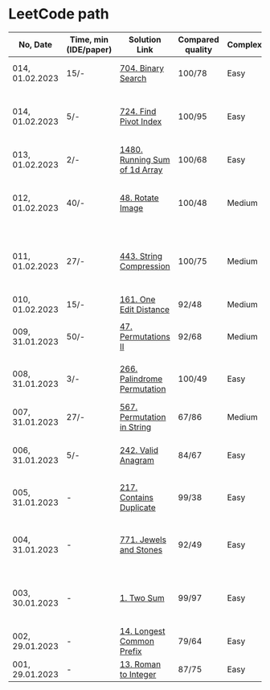 # LeetCode path

| No, Date        | Time, min (IDE/paper) | Solution Link                                                | Compared quality | Complexity | Lessons Learned                                              |
| --------------- | --------------------- | ------------------------------------------------------------ | ---------------- | ---------- | ------------------------------------------------------------ |
| 014, 01.02.2023 | 15/-                  | [704. Binary Search](https://leetcode.com/problems/binary-search/submissions/889503250/) | 100/78           | Easy       | Be careful with corner cases.                                |
| 014, 01.02.2023 | 5/-                   | [724. Find Pivot Index](https://leetcode.com/problems/find-pivot-index/submissions/889075611) | 100/95           | Easy       | Dont forget corner cases! Zero index for pivot is possible.  |
| 013, 01.02.2023 | 2/-                   | [1480. Running Sum of 1d Array](https://leetcode.com/problems/running-sum-of-1d-array/submissions/889072544/) | 100/68           | Easy       | I can type fast                                              |
| 012, 01.02.2023 | 40/-                  | [48. Rotate Image](https://leetcode.com/problems/rotate-image/submissions/889068945/) | 100/48           | Medium     | Always draw complex index permutations -_-                   |
| 011, 01.02.2023 | 27/-                  | [443. String Compression](https://leetcode.com/problems/string-compression/submissions/889050972/) | 100/75           | Medium     | Insert number into char array (shifting by each digit from left to right) |
| 010, 01.02.2023 | 15/-                  | [161. One Edit Distance](https://leetcode.com/problems/one-edit-distance/submissions/889037493/) | 92/48            | Medium     | Two pointers                                                 |
| 009, 31.01.2023 | 50/-                  | [47. Permutations II](https://leetcode.com/problems/permutations/submissions/888959648/) | 92/68            | Medium     | Backtracking and `int[]` to `List<Integer>` conversion       |
| 008, 31.01.2023 | 3/-                   | [266. Palindrome Permutation](https://leetcode.com/problems/palindrome-permutation/submissions/888788863/) | 100/49           | Easy       | Repeated to use char array as lookup map                     |
| 007, 31.01.2023 | 27/-                  | [567. Permutation in String](https://leetcode.com/problems/permutation-in-string/submissions/888745153/) | 67/86            | Medium     | Improved Sliding Window                                      |
| 006, 31.01.2023 | 5/-                   | [242. Valid Anagram](https://leetcode.com/problems/valid-anagram/submissions/888707117/) | 84/67            | Easy       | Use int array as hashmap for letters (ASCII-only)            |
| 005, 31.01.2023 | -                     | [217. Contains Duplicate](https://leetcode.com/problems/contains-duplicate/submissions/888667646/) | 99/38            | Easy       | Bubble sorting with comparison. `Arrays.sort()`              |
| 004, 31.01.2023 | -                     | [771. Jewels and Stones](https://leetcode.com/problems/jewels-and-stones/submissions/888229645/) | 92/49            | Easy       | Use hashmap to speedup search in unsorted array              |
| 003, 30.01.2023 | -                     | [1. Two Sum](https://leetcode.com/problems/two-sum/submissions/888211346/) | 99/97            | Easy       | Use hashmap to speedup search in unsorted array              |
| 002, 29.01.2023 | -                     | [14. Longest Common Prefix](https://leetcode.com/problems/longest-common-prefix/submissions/887403999/) | 79/64            | Easy       | Break to outer loop                                          |
| 001, 29.01.2023 | -                     | [13. Roman to Integer](https://leetcode.com/problems/roman-to-integer/submissions/887399537/) | 87/75            | Easy       | Switch expression                                            |

